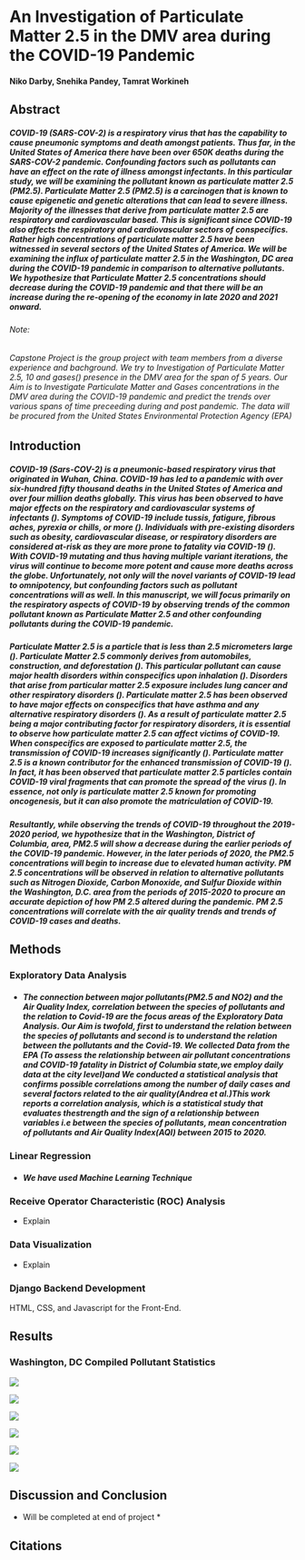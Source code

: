 # An Investigation of Particulate Matter 2.5 in the DMV area during the COVID-19 Pandemic
#### Niko Darby, Snehika Pandey, Tamrat Workineh

## Abstract

##### COVID-19 (SARS-COV-2) is a respiratory virus that has the capability to cause pneumonic symptoms and death amongst patients. Thus far, in the United States of America there have been over 650K deaths during the SARS-COV-2 pandemic. Confounding factors such as pollutants can have an effect on the rate of illness amongst infectants. In this particular study, we will be examining the pollutant known as particulate matter 2.5 (PM2.5). Particulate Matter 2.5 (PM2.5) is a carcinogen that is known to cause epigenetic and genetic alterations that can lead to severe illness. Majority of the illnesses that derive from particulate matter 2.5 are respiratory and cardiovascular based. This is significant since COVID-19 also affects the respiratory and cardiovascular sectors of conspecifics.  Rather high concentrations of particulate matter 2.5 have been witnessed in several sectors of the United States of America. We will be examining the influx of particulate matter 2.5 in the Washington, DC area during the COVID-19 pandemic in comparison to alternative pollutants. We hypothesize that Particulate Matter 2.5 concentrations should decrease during the COVID-19 pandemic and that there will be an increase during the re-opening of the economy in late 2020 and 2021 onward. 

###### Note:
###### Capstone Project is the group project with team members from a diverse experience and bachground. We try to Investigation of Particulate Matter 2.5, 10 and gases() presence in the DMV area for the span of 5 years. Our Aim is to Investigate Particulate Matter and Gases concentrations in the DMV area during the COVID-19 pandemic and predict the trends over various spans of time preceeding during and post pandemic. The data will be procured from the United States Environmental Protection Agency (EPA)


## Introduction 

##### COVID-19 (Sars-COV-2) is a pneumonic-based respiratory virus that originated in Wuhan, China. COVID-19 has led to a pandemic with over six-hundred fifty thousand deaths in the United States of America and over four million deaths globally. This virus has been observed to have major effects on the respiratory and cardiovascular systems of infectants (). Symptoms of COVID-19 include tussis, fatigure, fibrous aches, pyrexia or chills, or more (). Individuals with pre-existing disorders such as obesity, cardiovascular disease, or respiratory disorders are considered at-risk as they are more prone to fatality via COVID-19 ().  With COVID-19 mutating and thus having multiple variant iterations, the virus will continue to become more potent and cause more deaths across the globe. Unfortunately, not only will the novel variants of COVID-19 lead to omnipotency, but confounding factors such as pollutant concentrations will as well. In this manuscript, we will focus primarily on the respiratory aspects of COVID-19 by observing trends of the common pollutant known as  Particulate Matter 2.5 and other confounding pollutants during the COVID-19 pandemic.

##### Particulate Matter 2.5 is a particle that is less than 2.5 micrometers large (). Particulate Matter 2.5 commonly derives from automobiles, construction, and deforestation (). This particular pollutant can cause major health disorders within conspecifics upon inhalation (). Disorders that arise from particular matter 2.5 exposure includes lung cancer and other respiratory disorders (). Particulate matter 2.5 has been observed to have major effects on conspecifics that have asthma and any alternative respiratory disorders (). As a result of particulate matter 2.5 being a major contributing factor for respiratory disorders, it is essential to observe how particulate matter 2.5 can affect victims of COVID-19. When conspecifics are exposed to particulate matter 2.5, the transmission of COVID-19 increases significantly (). Particulate matter 2.5 is a known contributor for the enhanced transmission of COVID-19 (). In fact, it has been observed that particulate matter 2.5 particles contain COVID-19 viral fragments that can promote the spread of the virus (). In essence, not only is particulate matter 2.5 known for promoting oncogenesis, but it can also promote the matriculation of COVID-19. 

##### Resultantly, while observing the trends of COVID-19 throughout the 2019-2020 period, we hypothesize that in the Washington, District of Columbia, area, PM2.5 will show a decrease during the earlier periods of the COVID-19 pandemic. However, in the later periods of 2020, the PM2.5 concentrations will begin to increase due to elevated human activity. PM 2.5 concentrations will be observed in relation to alternative pollutants such as Nitrogen Dioxide, Carbon Monoxide, and Sulfur Dioxide within the Washington, D.C. area from the periods of 2015-2020 to procure an accurate depiction of how PM 2.5 altered during the pandemic. PM 2.5 concentrations will correlate with the air quality trends and trends of COVID-19 cases and deaths. 


## Methods

### Exploratory Data Analysis
- ##### The connection between major pollutants(PM2.5 and NO2) and the Air Quality Index, correlation between the species of pollutants and the relation to Covid-19 are the focus areas of the Exploratory Data Analysis. Our Aim is twofold, first to understand the relation between the species of pollutants and second is to understand the relation between the pollutants and the Covid-19. We collected Data from the EPA (To assess the relationship between air pollutant concentrations and COVID-19 fatality in District of Columbia state,we employ daily data at the city level)and We conducted a statistical analysis that confirms possible correlations among the number of daily cases and several factors related to the air quality(Andrea et al.)This work reports a correlation analysis, which is a statistical study that evaluates thestrength and the sign of a relationship between variables i.e between the species of pollutants, mean concentration of pollutants and Air Quality Index(AQI) between 2015 to 2020. 
### Linear Regression
- ##### We have used Machine Learning Technique 
### Receive Operator Characteristic (ROC) Analysis
- Explain
### Data Visualization
- Explain

### Django Backend Development
HTML, CSS, and Javascript for the Front-End.


## Results 

### Washington, DC Compiled Pollutant Statistics

![](https://github.com/darbyna/DATA606_Capstone/blob/main/CPST.JPG?raw=true)

![](https://github.com/darbyna/DATA606_Capstone/blob/main/CPCP.JPG?raw=true)

![](https://github.com/darbyna/DATA606_Capstone/blob/main/CPCPCP.JPG?raw=true)

![](https://github.com/darbyna/DATA606_Capstone/blob/main/CORR.JPG?raw=true)

![](https://github.com/darbyna/DATA606_Capstone/blob/main/download%20(12).png?raw=true)

![](https://github.com/darbyna/DATA606_Capstone/blob/main/Heatmap.png?raw=true)


## Discussion and Conclusion

* Will be completed at end of project *

## Citations
